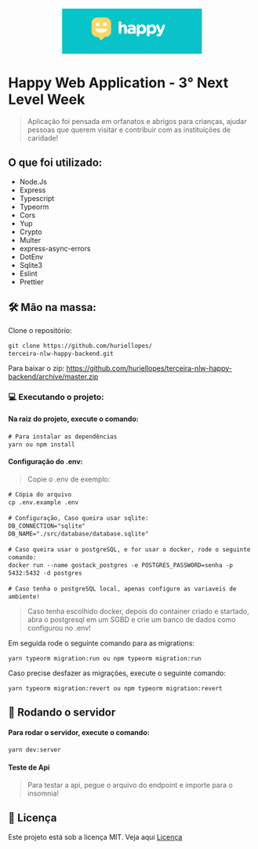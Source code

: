 <p align="center">
  <img src="archives/happy.png" alt="Next Level Week" />
</p>

# Happy Web Application - 3° Next Level Week

> Aplicação foi pensada em orfanatos e abrigos para crianças, ajudar pessoas que querem visitar e contribuir com as instituições de caridade!

## O que foi utilizado:

- Node.Js
- Express
- Typescript
- Typeorm
- Cors
- Yup
- Crypto
- Multer
- express-async-errors
- DotEnv
- Sqlite3
- Eslint
- Prettier

## 🛠 Mão na massa:

Clone o repositório:

````
git clone https://github.com/huriellopes/
terceira-nlw-happy-backend.git
````

Para baixar o zip: https://github.com/huriellopes/terceira-nlw-happy-backend/archive/master.zip

### 💻 Executando o projeto:

#### Na raiz do projeto, execute o comando:

````
# Para instalar as dependências
yarn ou npm install
````

#### Configuração do .env:

> Copie o .env de exemplo:

```
# Cópia do arquivo
cp .env.example .env

# Configuração, Caso queira usar sqlite:
DB_CONNECTION="sqlite"
DB_NAME="./src/database/database.sqlite"

# Caso queira usar o postgreSQL, e for usar o docker, rode o seguinte comando:
docker run --name gostack_postgres -e POSTGRES_PASSWORD=senha -p 5432:5432 -d postgres

# Caso tenha o postgreSQL local, apenas configure as variaveis de ambiente!
```

> Caso tenha escolhido docker, depois do container criado e startado, abra o postgresql em um SGBD e crie um banco de dados como configurou no .env!

Em seguida rode o seguinte comando para as migrations:

````
yarn typeorm migration:run ou npm typeorm migration:run
````

Caso precise desfazer as migrações, execute o seguinte comando:

````
yarn typeorm migration:revert ou npm typeorm migration:revert
````

## 🚀 Rodando o servidor

#### Para rodar o servidor, execute o comando:

````
yarn dev:server
````

#### Teste de Api

> Para testar a api, pegue o arquivo do endpoint e importe para o insomnia!

## 📑 Licença

Este projeto está sob a licença MIT. Veja aqui [Licença](LICENSE)
